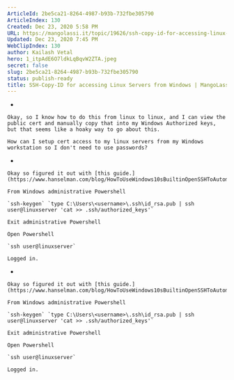 ```yaml
---
ArticleId: 2be5ca21-8264-4987-b93b-732fbe305790
ArticleIndex: 130
Created: Dec 23, 2020 5:58 PM
URL: https://mangolassi.it/topic/19626/ssh-copy-id-for-accessing-linux-servers-from-windows
Updated: Dec 23, 2020 7:45 PM
WebClipIndex: 130
author: Kailash Vetal
hero: 1_itpAdE6O7ldkLqBqvW2ZTA.jpeg
secret: false
slug: 2be5ca21-8264-4987-b93b-732fbe305790
status: publish-ready
title: SSH-Copy-ID for accessing Linux Servers from Windows | MangoLassi
---
```

- 

    Okay, so I know how to do this from linux to linux, and I can view the public cert and manually copy that into my Windows Authorized keys, but that seems like a hoaky way to go about this.

    How can I setup cert access to my linux servers from my Windows workstation so I don't need to use passwords?

- 

    Okay so figured it out with [this guide.](https://www.hanselman.com/blog/HowToUseWindows10sBuiltinOpenSSHToAutomaticallySSHIntoARemoteLinuxMachine.aspx)

    From Windows administrative Powershell

    `ssh-keygen` `type C:\Users\<username>\.ssh\id_rsa.pub | ssh user@linuxserver 'cat >> .ssh/authorized_keys'`

    Exit administrative Powershell

    Open Powershell

    `ssh user@linuxserver`

    Logged in.

- 

    Okay so figured it out with [this guide.](https://www.hanselman.com/blog/HowToUseWindows10sBuiltinOpenSSHToAutomaticallySSHIntoARemoteLinuxMachine.aspx)

    From Windows administrative Powershell

    `ssh-keygen` `type C:\Users\<username>\.ssh\id_rsa.pub | ssh user@linuxserver 'cat >> .ssh/authorized_keys'`

    Exit administrative Powershell

    Open Powershell

    `ssh user@linuxserver`

    Logged in.
